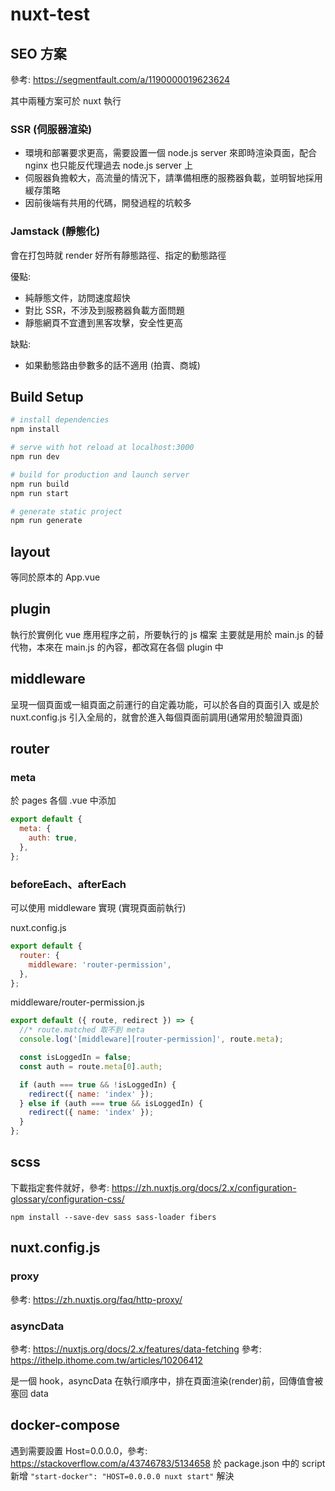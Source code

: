 # nuxt-test

## SEO 方案

參考: https://segmentfault.com/a/1190000019623624

其中兩種方案可於 nuxt 執行

### SSR (伺服器渲染)

- 環境和部署要求更高，需要設置一個 node.js server 來即時渲染頁面，配合 nginx 也只能反代理過去 node.js server 上
- 伺服器負擔較大，高流量的情況下，請準備相應的服務器負載，並明智地採用緩存策略
- 因前後端有共用的代碼，開發過程的坑較多

### Jamstack (靜態化)

會在打包時就 render 好所有靜態路徑、指定的動態路徑

優點:

- 純靜態文件，訪問速度超快
- 對比 SSR，不涉及到服務器負載方面問題
- 靜態網頁不宜遭到黑客攻擊，安全性更高

缺點:

- 如果動態路由參數多的話不適用 (拍賣、商城)

## Build Setup

```bash
# install dependencies
npm install

# serve with hot reload at localhost:3000
npm run dev

# build for production and launch server
npm run build
npm run start

# generate static project
npm run generate
```

## layout

等同於原本的 App.vue

## plugin

執行於實例化 vue 應用程序之前，所要執行的 js 檔案
主要就是用於 main.js 的替代物，本來在 main.js 的內容，都改寫在各個 plugin 中

## middleware

呈現一個頁面或一組頁面之前運行的自定義功能，可以於各自的頁面引入
或是於 nuxt.config.js 引入全局的，就會於進入每個頁面前調用(通常用於驗證頁面)

## router

### meta

於 pages 各個 .vue 中添加

```js
export default {
  meta: {
    auth: true,
  },
};
```

### beforeEach、afterEach

可以使用 middleware 實現 (實現頁面前執行)

nuxt.config.js

```js
export default {
  router: {
    middleware: 'router-permission',
  },
};
```

middleware/router-permission.js

```js
export default ({ route, redirect }) => {
  //* route.matched 取不到 meta
  console.log('[middleware][router-permission]', route.meta);

  const isLoggedIn = false;
  const auth = route.meta[0].auth;

  if (auth === true && !isLoggedIn) {
    redirect({ name: 'index' });
  } else if (auth === true && isLoggedIn) {
    redirect({ name: 'index' });
  }
};
```

## scss

下載指定套件就好，參考: https://zh.nuxtjs.org/docs/2.x/configuration-glossary/configuration-css/

`npm install --save-dev sass sass-loader fibers`

## nuxt.config.js

### proxy

參考: https://zh.nuxtjs.org/faq/http-proxy/

### asyncData

參考: https://nuxtjs.org/docs/2.x/features/data-fetching
參考: https://ithelp.ithome.com.tw/articles/10206412

是一個 hook，asyncData 在執行順序中，排在頁面渲染(render)前，回傳值會被塞回 data

## docker-compose

遇到需要設置 Host=0.0.0.0，參考: https://stackoverflow.com/a/43746783/5134658
於 package.json 中的 script 新增 `"start-docker": "HOST=0.0.0.0 nuxt start"` 解決
